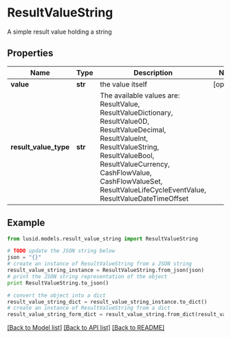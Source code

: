 # ResultValueString

A simple result value holding a string

## Properties
Name | Type | Description | Notes
------------ | ------------- | ------------- | -------------
**value** | **str** | the value itself | [optional] 
**result_value_type** | **str** | The available values are: ResultValue, ResultValueDictionary, ResultValue0D, ResultValueDecimal, ResultValueInt, ResultValueString, ResultValueBool, ResultValueCurrency, CashFlowValue, CashFlowValueSet, ResultValueLifeCycleEventValue, ResultValueDateTimeOffset | 

## Example

```python
from lusid.models.result_value_string import ResultValueString

# TODO update the JSON string below
json = "{}"
# create an instance of ResultValueString from a JSON string
result_value_string_instance = ResultValueString.from_json(json)
# print the JSON string representation of the object
print ResultValueString.to_json()

# convert the object into a dict
result_value_string_dict = result_value_string_instance.to_dict()
# create an instance of ResultValueString from a dict
result_value_string_form_dict = result_value_string.from_dict(result_value_string_dict)
```
[[Back to Model list]](../README.md#documentation-for-models) [[Back to API list]](../README.md#documentation-for-api-endpoints) [[Back to README]](../README.md)


